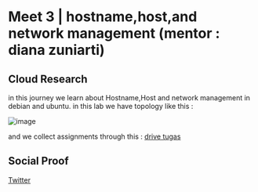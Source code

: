 
# Meet 3 | hostname,host,and network management (mentor : diana zuniarti)


## Cloud Research
in this journey we learn about Hostname,Host and network management in debian and ubuntu.
in this lab we have topology like this :

![image](https://user-images.githubusercontent.com/120786669/216268253-0773b282-f99d-4120-98fd-04c4f2dd8175.png)

and we collect assignments through this :
[drive tugas](https://drive.google.com/drive/folders/17DsHva3X3KMbIiUU3ZIpSx9DCkfZDZxQ)

## Social Proof

[Twitter](https://twitter.com/tiaradwim1306/status/1621064993054810112)

